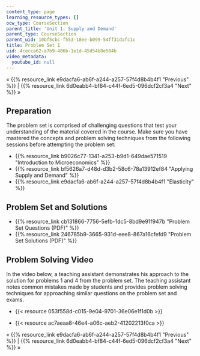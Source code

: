 ```yaml
---
content_type: page
learning_resource_types: []
ocw_type: CourseSection
parent_title: 'Unit 1: Supply and Demand'
parent_type: CourseSection
parent_uid: 10bf5cbc-f553-18ee-b099-54ff31dafc1c
title: Problem Set 1
uid: 4cecca62-a7b9-486b-1e1d-45d54b8e504b
video_metadata:
  youtube_id: null
---
```


« {{% resource_link e9dacfa6-ab6f-a244-a257-57f4d8b4b4f1 "Previous" %}} | {{% resource_link 6d0eabb4-bf84-c44f-6ed5-096dcf2cf3a4 "Next" %}} »

Preparation
-----------

The problem set is comprised of challenging questions that test your understanding of the material covered in the course. Make sure you have mastered the concepts and problem solving techniques from the following sessions before attempting the problem set:

*   {{% resource_link b9026c77-1341-a253-b9d1-649dae571519 "Introduction to Microeconomics" %}}
*   {{% resource_link bf5626a7-d48d-d3b2-58c6-78a13912ef84 "Applying Supply and Demand" %}}
*   {{% resource_link e9dacfa6-ab6f-a244-a257-57f4d8b4b4f1 "Elasticity" %}}

Problem Set and Solutions
-------------------------

*   {{% resource_link cb131866-7756-5efb-1dc5-8bd9e91f947b "Problem Set Questions (PDF)" %}}
*   {{% resource_link 246785b9-3665-931d-eee8-867a16cfefd9 "Problem Set Solutions (PDF)" %}}

Problem Solving Video
---------------------

In the video below, a teaching assistant demonstrates his approach to the solution for problems 1 and 4 from the problem set. The teaching assistant notes common mistakes made by students and provides problem solving techniques for approaching similar questions on the problem set and exams.

*   {{< resource 053f558d-c015-9e04-9701-36e06e1f1d0b >}}

*   {{< resource ac7aeaa8-46e4-a06c-aeb2-41202213f0ca >}}

« {{% resource_link e9dacfa6-ab6f-a244-a257-57f4d8b4b4f1 "Previous" %}} | {{% resource_link 6d0eabb4-bf84-c44f-6ed5-096dcf2cf3a4 "Next" %}} »